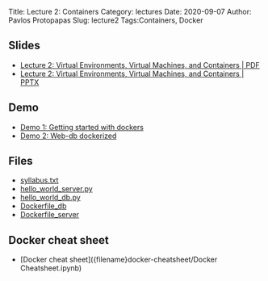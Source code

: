 Title: Lecture 2: Containers
Category: lectures
Date: 2020-09-07
Author: Pavlos Protopapas 
Slug: lecture2
Tags:Containers, Docker

## Slides

- [Lecture 2: Virtual Environments, Virtual Machines, and Containers | PDF]({attach}presentation/lecture2.pdf) 
- [Lecture 2: Virtual Environments, Virtual Machines, and Containers | PPTX]({attach}presentation/lecture2.pptx)

## Demo 
- [Demo 1: Getting started with dockers]({filename}demos1/lec2_demo_getstart.ipynb) 
- [Demo 2: Web-db dockerized]({filename}demos2/lec2_demo_webdb.ipynb)



## Files 
- [syllabus.txt]({attach}demos2/syllabus.txt)
- [hello_world_server.py]({attach}demos2/hello_world_server.py)
- [hello_world_db.py]({attach}demos2/hello_world_db.py)
- [Dockerfile_db]({attach}demos2/Dockerfile_db)
- [Dockerfile_server]({attach}demos2/Dockerfile_server)

## Docker cheat sheet 
- [Docker cheat sheet]({filename}docker-cheatsheet/Docker Cheatsheet.ipynb)


